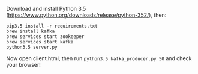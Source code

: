 Download and install Python 3.5 (https://www.python.org/downloads/release/python-352/), then:

```
pip3.5 install -r requirements.txt
brew install kafka
brew services start zookeeper
brew services start kafka
python3.5 server.py
```

Now open client.html, then run `python3.5 kafka_producer.py 50` and check your browser!
